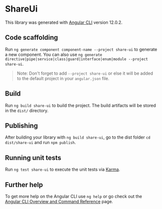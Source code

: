 # ShareUi

This library was generated with [Angular CLI](https://github.com/angular/angular-cli) version 12.0.2.

## Code scaffolding

Run `ng generate component component-name --project share-ui` to generate a new component. You can also use `ng generate directive|pipe|service|class|guard|interface|enum|module --project share-ui`.
> Note: Don't forget to add `--project share-ui` or else it will be added to the default project in your `angular.json` file. 

## Build

Run `ng build share-ui` to build the project. The build artifacts will be stored in the `dist/` directory.

## Publishing

After building your library with `ng build share-ui`, go to the dist folder `cd dist/share-ui` and run `npm publish`.

## Running unit tests

Run `ng test share-ui` to execute the unit tests via [Karma](https://karma-runner.github.io).

## Further help

To get more help on the Angular CLI use `ng help` or go check out the [Angular CLI Overview and Command Reference](https://angular.io/cli) page.
